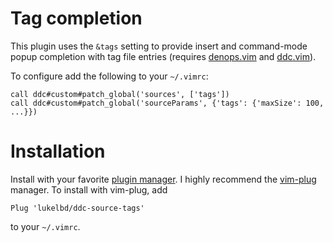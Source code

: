 Tag completion
==============

This plugin uses the `&tags` setting to provide insert and command-mode
popup completion with tag file entries (requires [denops.vim](https://github.com/vim-denops/denops.vim) and [ddc.vim](https://github.com/Shougo/ddc.vim)).

To configure add the following to your `~/.vimrc`:

```
call ddc#custom#patch_global('sources', ['tags'])
call ddc#custom#patch_global('sourceParams', {'tags': {'maxSize': 100, ...}})
```

Installation
============

Install with your favorite [plugin manager](https://vi.stackexchange.com/q/388/8084).
I highly recommend the [vim-plug](https://github.com/junegunn/vim-plug) manager.
To install with vim-plug, add

```
Plug 'lukelbd/ddc-source-tags'
```
to your `~/.vimrc`.
